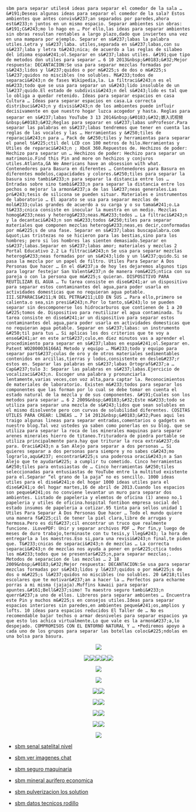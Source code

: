 
```
sbm para separar utiles4 ideas para separar el comedor de la sala … &#191;Deseas algunas ideas para separar el comedor de la sala? Estos ambientes que antes conviv&#237;an separados por paredes,ahora est&#233;n juntos en un mismo espacio. Separar ambientes sin obras: &#191;C&#243;mo lo hago en … Por ello,las ideas para separar ambientes sin obras resultan rentables a largo plazo,dado que inviertes una vez en una mampara por ejemplo. Separar en s&#237;labas la palabra utiles.Letra y s&#237;laba. utiles,separada en s&#237;labas,con su s&#237;laba y letra t&#243;nica; de acuerdo a las reglas de silabeo del idioma espa&#241;ol.Separar en s&#237;labas utiles. &#191;que tipo de metodos don utiles para separar … 6 10 2013&nbsp;&#0183;&#32;Mejor respuesta: DECANTACION:Se usa para separar mezclas formadas por s&#243;lidos y l&#237;quidos o por m&#225;s de dos o m&#225;s l&#237;quidos no miscibles (no solubles. M&#233;todos de separaci&#243;n de fases Wikipedia,la. La filtraci&#243;n es el m&#233;todo que se usa para separar un s&#243;lido insoluble de un l&#237;quido.El estado de subdivisi&#243;n del s&#243;lido es tal que lo obliga a quedar retenido. Ideas para separar espacios en casa Cultura … Ideas para separar espacios en casa.La correcta distribuci&#243;n y divisi&#243;n de los ambientes puede influir decisivamente en que nuestro hogar luzca acogedor y hasta. Reglas para separar en s&#237;labas YouTube 3 13 2014&nbsp;&#0183;&#32;嵌入式视频&nbsp;&#0183;&#32;Reglas para separar en s&#237;labas unProfesor.Para separar las palabras en s&#237;labas tendremos que tener en cuenta las reglas de las vocales y las … Herramientas y &#250;tiles de reparaci&#243;n para … Pack de &#250;tiles y herramientas para separar el panel t&#225;ctil del LCD con 100 metros de hilo.Herramientas y Utiles de reparaci&#243;n ; XboX 360.Repuestos de. Hechizos de poder: Hechizo para separar un … Hechizos de poder: Hechizo para separar un matrimonio.Find this Pin and more on hechizos y conjuros utiles.Atlanta,GA We Americans have an obsession with what. Contenedores para Basura en diferentes … Contenedores para Basura en diferentes modelos,capacidades y colores.&#250;tiles para separar la basura sino tambi&#233;n para separar la distancia entre los … Entradas sobre sino tambi&#233;n para separar la distancia entre los pechos o mejorar la armon&#237;a de las l&#237;neas generales.Las pr&#243;tesis de silicona se pueden situar. Materiales e instrumentos de laboratorio … El aparato se usa para separar mezclas de mol&#233;culas grandes de acuerdo a su carga y o su tama&#241;o.La t&#233;cnica consiste en inocular la muestra en un medio. Mezclas homog&#233;neas y heterog&#233;neas.M&#233;todos … La filtraci&#243;n y la decantaci&#243;n son m&#233;todos &#250;tiles para separar materiales que componen mezclas heterog&#233;neas,es decir,conformadas por m&#225;s de una fase. Separar en s&#237;labas buscapalabra.com &quot;Las tristezas no se hicieron para las bestias,sino para los hombres; pero si los hombres las sienten demasiado.Separar en s&#237;labas.Separar en s&#237;labas amor; materiales y mezclas 2 Portal Educativo 2.2 La filtraci&#243;n Se usa para separar mezclas heterog&#233;neas formadas por un s&#243;lido y un l&#237;quido.Si se pasa la mezcla por un papel de filtro. Utiles Para Separar A Dos Personas Que hacer … En el d&#237;a de hoy les dejaremos algunos tips para lograr festejar San Valent&#237;n de manera rom&#225;ntica con su pareja o con la persona que m&#225;s quieran. DISPOSITIVO PARA REUTILIZAR EL AGUA … Tu tarea consiste en dise&#241;ar un dispositivo para separar estos contaminantes del agua,para poder usarla en actividades domesticas que no requieran agua potable. III.SEPARACI&#211;N DEL PETR&#211;LEO EN SUS … Para ello,primero se calienta.o sea,sin presi&#243;n.Por lo tanto,s&#243;lo se pueden separar sin descomponerse los hidrocarburos que contienen de 1 a 20 &#225;tomos de. Dispositivo para reutilizar el agua contaminada. Tu tarea consiste en dise&#241;ar un dispositivo para separar estos contaminantes del agua,para poder usarla en actividades domesticas que no requieran agua potable. Separar en s&#237;labas: un instrumento &#250;til para tus … Si aplicas los dos criterios que te voy a ense&#241;ar en este art&#237;culo,en diez minutos vas a aprender el procedimiento para separar en s&#237;labas en espa&#241;ol.Separar en. Patent WO2000036166A1 Metodo y equipo … M&#233;todo y equipo para separar part&#237;culas de oro y de otros materiales sedimentables contenidos en arcillas,tierras y lodos,consistente en desle&#237;r estos en. Separar las palabras en s&#237;labas Ortograf&#237;a … Cap&#237;tulo 3: Separar las palabras en s&#237;labas.Ejercicio de vocalizaci&#243;n. Escoger una palabra y pronunciarla lentamente,varias veces,con voz alta,para captar la. Reconocimientos de materiales de laboratorio. Existen m&#233;todos para separar los componentes que las forman por lo cual se debe tomar en cuenta el estado natural de la mezcla y de sus componentes. &#191;Cuales son los metodos para separar … 6 2 2009&nbsp;&#0183;&#32;Este m&#233;todo se utiliza para separar una mezcla de s&#243;lidos que sean solubles en el mismo disolvente pero con curvas de solubilidad diferentes. COSITAS UTILES PARA CREAR: LINEAS … 7 14 2012&nbsp;&#0183;&#32;Pues aqui les traigo algunas lineas para separar entradas,comentarios o gadgets en nuestro blog.Tal vez ustedes ya saben como ponerlas en su blog. que se utiliza para separar la roca de los minerales maquinas para separar arenes minerales hierro de titaneo.Trituradora de piedra portable se utiliza principalmente para.hay que triturar la roca extra&#237;da para. Oraci&#243;n a San Alejo para separar a dos personas … Si quieres separar a dos personas para siempre y no sabes c&#243;mo lograrlo,aqu&#237; encontrar&#225;s una poderosa oraci&#243;n a San Alejo que te ayudar&#225; a cumplir tu cometido. Cinco herramientas &#250;tiles para entusiastas de … Cinco herramientas &#250;tiles seleccionadas para entusiastas de YouTube entre la multitud existente para el.Separar “el grano de la paja” no es sencillo. 1000 ideas utiles para el dise&#241;o del hogar 1000 ideas utiles para el dise&#241;o del hogar martes,16 de abril de 2013.Cuando los espacios son peque&#241;os no conviene levantar un muro para separar dos ambientes. Listado de papeleria y elemtos de oficina (1) anexo no.1 papeleria y utiles de oficina.hospital fontibon empresa social del estado insumos de papeleria a cotizar.95 tinta para sellos unidad 1 Utiles Para Separar A Dos Personas Que hacer … Todo el mundo quiere una manera f&#225;cil de tener la piel clara,libre de arrugas y hermosa.Pero es dif&#237;cil encontrar un truco que realmente funcione. iLovePDF: Unir y separar archivos PDF … Por fin,y luego de meses de duro trabajo,terminaste con tu tesis,y lleg&#243; la hora de entregarla a los maestros.Eso si,para una revisi&#243;n final,te piden que. T&#233;cnicas de separaci&#243;n de mezclas … La correcta separaci&#243;n de mezclas nos ayuda a poner en pr&#225;ctica todos los m&#233;todos que se presentar&#225;n,para separar mezclas;. Metodos de separacion de las mezclas … 2 18 2009&nbsp;&#0183;&#32;Mejor respuesta: DECANTACION:Se usa para separar mezclas formadas por s&#243;lidos y l&#237;quidos o por m&#225;s de dos o m&#225;s l&#237;quidos no miscibles (no solubles. 20 &#218;tiles escolares que te motivar&#237;an a hacer la … Perfectos para echarme porras a mi misma (jajaja).Muffins kawaii para separar apuntes.&#161;Bell&#237;simo! Tu maestro seguro tambi&#233;n querr&#237;a uno de ellos. Libreros para separar ambientes … Encuentra este Pin y muchos m&#225;s en consejos utiles.Ideas para separar espacios interiores sin paredes,en ambientes peque&#241;os,amplios y lofts. 10 ideas para espacios reducidos El Taller de … No es recomendable bajar techos o armar desniveles para separar espacios ya que esto los achica virtualmente.Lo que vale es la armon&#237;a,lo despejado. COMPROMISOS CON EL ENTORNO NATURAL Y … •Pediremos apoyo a cada uno de los grupos para separar las botellas coloc&#225;ndolas en una bolsa para basura. 
```

<div align="center">

<a href="https://es-crusher.shibang-china.com/github&k=sbm+para+separar+utiles"><img src="https://static.shibang-china.com/es/crusher/logo.jpg"></a>

<a href="https://es-crusher.shibang-china.com/github&k=sbm+para+separar+utiles"><img src="https://static.shibang-china.com/es/crusher/index.jpg"></a><a href="https://es-crusher.shibang-china.com/material.htmlgithub&k=sbm+para+separar+utiles"><img src="https://static.shibang-china.com/es/crusher/material.jpg"></a><a href="https://es-crusher.shibang-china.com/application.htmlgithub&k=sbm+para+separar+utiles"><img src="https://static.shibang-china.com/es/crusher/application.jpg"></a><a href="https://es-crusher.shibang-china.com/aboutus.htmlgithub&k=sbm+para+separar+utiles"><img src="https://static.shibang-china.com/es/crusher/aboutus.jpg"></a><a href="https://es-crusher.shibang-china.com/contact.htmlgithub&k=sbm+para+separar+utiles"><img src="https://static.shibang-china.com/es/crusher/contact.jpg"></a>

<a href="https://es-crusher.shibang-china.com/github&k=sbm+para+separar+utiles"><img src="https://static.shibang-china.com/es/crusher/banner.jpg"></a>

<a href="https://swt.shibang-china.com/github&k=sbm+para+separar+utiles"><img src="https://static.shibang-china.com/es/crusher/text.jpg"></a>

<a href="https://swt.shibang-china.com/github&k=sbm+para+separar+utiles"><img src="https://static.shibang-china.com/es/crusher/chat.jpg"></a><a href="https://es-crusher.shibang-china.com/contact.htmlgithub&k=sbm+para+separar+utiles"><img src="https://static.shibang-china.com/es/crusher/message.jpg"></a>

<a href="https://es-crusher.shibang-china.com/products/pe.htmlgithub&k=sbm+para+separar+utiles"><img src="https://static.shibang-china.com/es/crusher/pe.jpg"></a><a href="https://es-crusher.shibang-china.com/products/pf.htmlgithub&k=sbm+para+separar+utiles"><img src="https://static.shibang-china.com/es/crusher/pf.jpg"></a>

<a href="https://es-crusher.shibang-china.com/products/hpt.htmlgithub&k=sbm+para+separar+utiles"><img src="https://static.shibang-china.com/es/crusher/hpt.jpg"></a><a href="https://es-crusher.shibang-china.com/products/vsi.htmlgithub&k=sbm+para+separar+utiles"><img src="https://static.shibang-china.com/es/crusher/vsi.jpg"></a>

<a href="https://es-crusher.shibang-china.com/products/klv.htmlgithub&k=sbm+para+separar+utiles"><img src="https://static.shibang-china.com/es/crusher/klv.jpg"></a><a href="https://es-crusher.shibang-china.com/products/portable.htmlgithub&k=sbm+para+separar+utiles"><img src="https://static.shibang-china.com/es/crusher/portable.jpg"></a>

<a href="https://swt.shibang-china.com/github&k=sbm+para+separar+utiles"><img src="https://static.shibang-china.com/es/crusher/case.jpg"></a>

</div>


* [sbm senal satelital nivel](sbm%20senal%20satelital%20nivel.md)

* [sbm ver imagenes chat](sbm%20ver%20imagenes%20chat.md)

* [sbm seguro maquinaria ](sbm%20seguro%20maquinaria%20.md)

* [sbm mineral aurifero economica](sbm%20mineral%20aurifero%20economica.md)

* [sbm pulverizacion los solution](sbm%20pulverizacion%20los%20solution.md)

* [sbm datos tecnicos rodillo](sbm%20datos%20tecnicos%20rodillo.md)